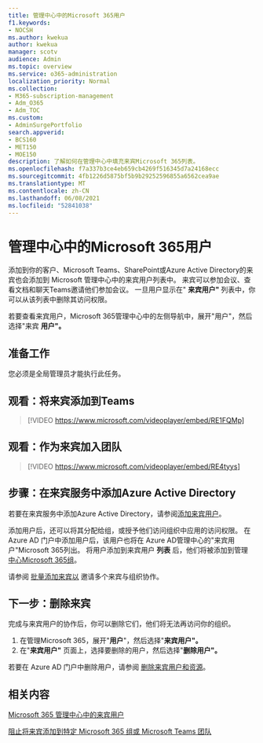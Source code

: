 ```yaml
---
title: 管理中心中的Microsoft 365用户
f1.keywords:
- NOCSH
ms.author: kwekua
author: kwekua
manager: scotv
audience: Admin
ms.topic: overview
ms.service: o365-administration
localization_priority: Normal
ms.collection:
- M365-subscription-management
- Adm_O365
- Adm_TOC
ms.custom:
- AdminSurgePortfolio
search.appverid:
- BCS160
- MET150
- MOE150
description: 了解如何在管理中心中填充来宾Microsoft 365列表。
ms.openlocfilehash: f7a337b3ce4eb659cb4269f516345d7a24168ecc
ms.sourcegitcommit: 4fb1226d5875bf5b9b29252596855a6562cea9ae
ms.translationtype: MT
ms.contentlocale: zh-CN
ms.lasthandoff: 06/08/2021
ms.locfileid: "52841038"
---
```

# <a name="guest-users-in-microsoft-365-admin-center"></a>管理中心中的Microsoft 365用户

添加到你的客户、Microsoft Teams、SharePoint或Azure Active Directory的来宾也会添加到 Microsoft 管理中心中的来宾用户列表中。  来宾可以参加会议、查看文档和聊天Teams邀请他们参加会议。
一旦用户显示在" **来宾用户"** 列表中，你可以从该列表中删除其访问权限。

若要查看来宾用户，Microsoft 365管理中心中的左侧导航中，展开"用户"，然后选择"来宾 **用户"。**

## <a name="before-you-begin"></a>准备工作

您必须是全局管理员才能执行此任务。

## <a name="watch-add-guests-to-teams"></a>观看：将来宾添加到Teams

> [!VIDEO https://www.microsoft.com/videoplayer/embed/RE1FQMp]

## <a name="watch-join-a-team-as-a-guest"></a>观看：作为来宾加入团队

> [!VIDEO https://www.microsoft.com/videoplayer/embed/RE4tyys]

## <a name="steps-add-guests-in-azure-active-directory"></a>步骤：在来宾服务中添加Azure Active Directory

若要在来宾服务中添加Azure Active Directory，请参阅[添加来宾用户](/azure/active-directory/b2b/b2b-quickstart-add-guest-users-portal)。

添加用户后，还可以将其分配给组，或授予他们访问组织中应用的访问权限。 在 Azure AD 门户中添加用户后，该用户也将在 Azure AD管理中心的"来宾用户"Microsoft 365列出。
将用户添加到来宾用户 **列表** 后，他们将被添加到管理 [中心Microsoft 365组](../create-groups/manage-guest-access-in-groups.md#add-guests-to-a-microsoft-365-group-from-the-admin-center)。

请参阅 [批量添加来宾以](/azure/active-directory/b2b/tutorial-bulk-invite) 邀请多个来宾与组织协作。

## <a name="next-steps-remove-a-guest"></a>下一步：删除来宾

完成与来宾用户的协作后，你可以删除它们，他们将无法再访问你的组织。

1. 在管理Microsoft 365，展开"**用户**"，然后选择"**来宾用户"。**
1. 在"**来宾用户"** 页面上，选择要删除的用户，然后选择"**删除用户"。**

若要在 Azure AD 门户中删除用户，请参阅 [删除来宾用户和资源](/azure/active-directory/b2b/b2b-quickstart-add-guest-users-portal#clean-up-resources)。

## <a name="related-content"></a>相关内容

[Microsoft 365 管理中心中的来宾用户](about-guest-users.md)

[阻止将来宾添加到特定 Microsoft 365 组或 Microsoft Teams 团队](../../solutions/per-group-guest-access.md)
